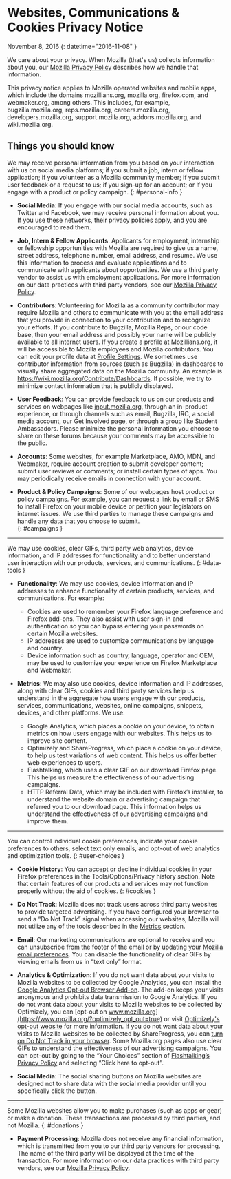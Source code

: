 # Websites, Communications & Cookies Privacy Notice

November 8, 2016
{: datetime="2016-11-08" }

We care about your privacy. When Mozilla (that's us) collects information about you, our [Mozilla Privacy Policy](https://www.mozilla.org/privacy/) describes how we handle that information.

This privacy notice applies to Mozilla operated websites and mobile apps, which include the domains mozillians.org, mozilla.org, firefox.com, and webmaker.org, among others. This includes, for example, bugzilla.mozilla.org, reps.mozilla.org, careers.mozilla.org, developers.mozilla.org, support.mozilla.org, addons.mozilla.org, and wiki.mozilla.org.

## Things you should know

We may receive personal information from you based on your interaction with us on social media platforms; if you submit a job, intern or fellow application; if you volunteer as a Mozilla community member; if you submit user feedback or a request to us; if you sign-up for an account; or if you engage with a product or policy campaign. 
{: #personal-info }

* **Social Media**: If you engage with our social media accounts, such as Twitter and Facebook, we may receive personal information about you. If you use these networks, their privacy policies apply, and you are encouraged to read them.

* **Job, Intern & Fellow Applicants**: Applicants for employment, internship or fellowship opportunities with Mozilla are required to give us a name, street address, telephone number, email address, and resume. We use this information to process and evaluate applications and to communicate with applicants about opportunities. We use a third party vendor to assist us with employment applications. For more information on our data practices with third party vendors, see our [Mozilla Privacy Policy](https://www.mozilla.org/privacy/).

* **Contributors**: Volunteering for Mozilla as a community contributor may require Mozilla and others to communicate with you at the email address that you provide in connection to your contribution and to recognize your efforts. If you contribute to Bugzilla, Mozilla Reps, or our code base, then your email address and possibly your name will be publicly available to all internet users. If you create a profile at Mozillians.org, it will be accessible to Mozilla employees and Mozilla contributors. You can edit your profile data at [Profile Settings](https://mozillians.org/user/edit). We sometimes use contributor information from sources (such as Bugzilla) in dashboards to visually share aggregated data on the Mozilla community. An example is <https://wiki.mozilla.org/Contribute/Dashboards>. If possible, we try to minimize contact information that is publicly displayed.

* **User Feedback**:  You can provide feedback to us on our products and services on webpages like [input.mozilla.org](https://input.mozilla.org/), through an in-product experience, or through channels such as email, Bugzilla, IRC, a social media account, our Get Involved page, or through a group like Student Ambassadors. Please minimize the personal information you choose to share on these forums because your comments may be accessible to the public.

* **Accounts**: Some websites, for example Marketplace, AMO, MDN, and Webmaker, require account creation to submit developer content; submit user reviews or comments; or install certain types of apps.  You may periodically receive emails in connection with your account. 

* **Product & Policy Campaigns**:  Some of our webpages host product or policy campaigns. For example, you can request a link by email or SMS to install Firefox on your mobile device or petition your legislators on internet issues. We use third parties to manage these campaigns and handle any data that you choose to submit.  
{: #campaigns }

---------------------------------------

We may use cookies, clear GIFs, third party web analytics, device information, and IP addresses for functionality and to better understand user interaction with our products, services, and communications. 
{: #data-tools }

* **Functionality**: We may use cookies, device information and IP addresses to enhance functionality of certain products, services, and communications. For example:
    * Cookies are used to remember your Firefox language preference and Firefox add-ons. They also assist with user sign-in and authentication so you can bypass entering your passwords on certain Mozilla websites.  
    * IP addresses are used to customize communications by language and country.  
    * Device information such as country, language, operator and OEM, may be used to customize your experience on Firefox Marketplace and Webmaker.

* **Metrics**: We may also use cookies, device information and IP addresses, along with clear GIFs, cookies and third party services help us understand in the aggregate how users engage with our products, services, communications, websites, online campaigns, snippets, devices, and other platforms. We use:
    * Google Analytics, which places a cookie on your device, to obtain metrics on how users engage with our websites.      This helps us to improve site content.  
    * Optimizely and ShareProgress, which place a cookie on your device, to help us test variations of web content.  This helps us offer     better web experiences to users.
    * Flashtalking, which uses a clear GIF on our download Firefox page.  This helps us measure the effectiveness of our     advertising campaigns.
    * HTTP Referral Data, which may be included with Firefox’s installer, to understand the website domain or advertising campaign that referred you to our download page. This information helps us understand the effectiveness of our advertising campaigns and improve them.

---------------------------------------

You can control individual cookie preferences, indicate your cookie preferences to others, select text only emails, and opt-out of web analytics and optimization tools. 
{: #user-choices }

* **Cookie History**: You can accept or decline individual cookies in your Firefox preferences in the Tools/Options/Privacy history section. Note that certain features of our products and services may not function properly without the aid of cookies.
{: #cookies }

* **Do Not Track**: Mozilla does not track users across third party websites to provide targeted advertising. If you have configured your browser to send a “Do Not Track” signal when accessing our websites, Mozilla will not utilize any of the tools described in the [Metrics](#data-tools) section.

* **Email**: Our marketing communications are optional to receive and you can unsubscribe from the footer of the email or by updating your [Mozilla email preferences](https://www.mozilla.org/newsletter/recovery/). You can disable the functionality of clear GIFs by viewing emails from us in “text only” format.

* **Analytics & Optimization**: If you do not want data about your visits to Mozilla websites to be collected by Google Analytics, you can install the [Google Analytics Opt-out Browser Add-on](https://tools.google.com/dlpage/gaoptout). The add-on keeps your visits anonymous and prohibits data transmission to Google Analytics.
If you do not want data about your visits to Mozilla websites to be collected by Optimizely, you can [opt-out on www.mozilla.org](https://www.mozilla.org/?optimizely_opt_out=true) or visit [Optimizely's opt-out website](https://www.optimizely.com/opt_out) for more information. If you do not want data about your visits to Mozilla websites to be collected by ShareProgress, you can [turn on Do Not Track in your browser](https://support.mozilla.org/kb/how-do-i-turn-do-not-track-feature). Some Mozilla.org pages also use clear GIFs to understand the effectiveness of our advertising campaigns.  You can opt-out by going to the “Your Choices” section of [Flashtalking’s Privacy Policy](http://www.flashtalking.com/us/privacypolicy) and selecting “Click here to opt-out”.

* **Social Media**: The social sharing buttons on Mozilla websites are designed not to share data with the social media provider until you specifically click the button.

---------------------------------------

Some Mozilla websites allow you to make purchases (such as apps or gear) or make a donation. These transactions are processed by third parties, and not Mozilla. 
{: #donations }

* **Payment Processing**:   Mozilla does not receive any financial information, which is transmitted from you to our third party vendors for processing. The name of the third party will be displayed at the time of the transaction.  For more information on our data practices with third party vendors, see our [Mozilla Privacy Policy](https://www.mozilla.org/privacy/).
